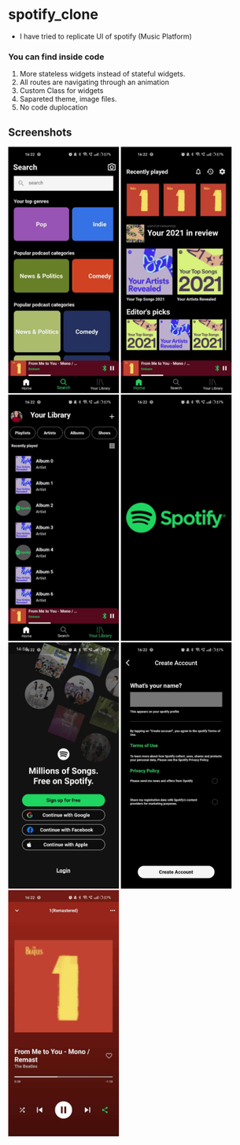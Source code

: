 # spotify_clone

- I have tried to replicate UI of spotify (Music Platform)

### You can find inside code

1. More stateless widgets instead of stateful widgets.
2. All routes are navigating through an animation 
3. Custom Class for widgets 
4. Sapareted theme, image files.
5. No code duplocation 

## Screenshots 

<img src="1 (1).JPEG" height="500em" /> <img src="1 (2).JPEG" height="500em" /> <img src="1 (3).JPEG" height="500em" />
<img src="1 (4).JPEG" height="500em" /> <img src="1 (5).JPEG" height="500em" /> <img src="1 (6).JPEG" height="500em" />
<img src="1 (7).JPEG" height="500em" />
